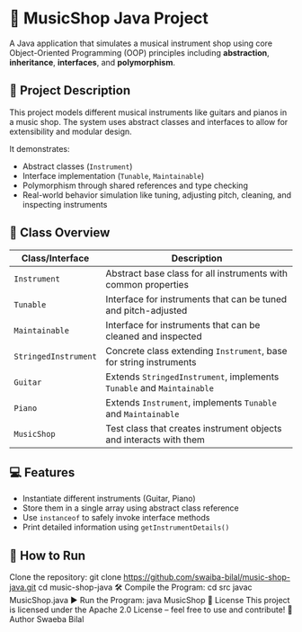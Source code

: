 # 🎵 MusicShop Java Project

A Java application that simulates a musical instrument shop using core Object-Oriented Programming (OOP) principles including **abstraction**, **inheritance**, **interfaces**, and **polymorphism**.

## 📌 Project Description

This project models different musical instruments like guitars and pianos in a music shop. The system uses abstract classes and interfaces to allow for extensibility and modular design.

It demonstrates:
- Abstract classes (`Instrument`)
- Interface implementation (`Tunable`, `Maintainable`)
- Polymorphism through shared references and type checking
- Real-world behavior simulation like tuning, adjusting pitch, cleaning, and inspecting instruments

## 🧱 Class Overview

| Class/Interface   | Description |
|-------------------|-------------|
| `Instrument`      | Abstract base class for all instruments with common properties |
| `Tunable`         | Interface for instruments that can be tuned and pitch-adjusted |
| `Maintainable`    | Interface for instruments that can be cleaned and inspected |
| `StringedInstrument` | Concrete class extending `Instrument`, base for string instruments |
| `Guitar`          | Extends `StringedInstrument`, implements `Tunable` and `Maintainable` |
| `Piano`           | Extends `Instrument`, implements `Tunable` and `Maintainable` |
| `MusicShop`       | Test class that creates instrument objects and interacts with them |

## 💻 Features

- Instantiate different instruments (Guitar, Piano)
- Store them in a single array using abstract class reference
- Use `instanceof` to safely invoke interface methods
- Print detailed information using `getInstrumentDetails()`

## 🚀 How to Run

 Clone the repository:
   git clone https://github.com/swaiba-bilal/music-shop-java.git
   cd music-shop-java
🛠️ Compile the Program:
cd src
javac MusicShop.java
▶️ Run the Program:
java MusicShop
📄 License
This project is licensed under the Apache 2.0 License – feel free to use and contribute!
🙌 Author
Swaeba Bilal
